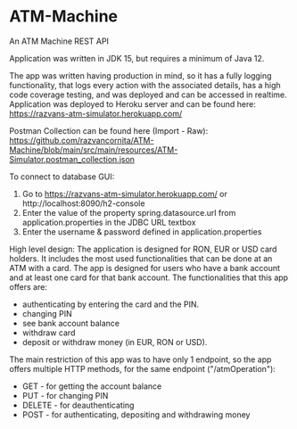 # ATM-Machine
An ATM Machine REST API

Application was written in JDK 15, but requires a minimum of Java 12.

The app was written having production in mind, so it has a fully logging functionality, that logs every action with the 
associated details, has a high code coverage testing, and was deployed and can be accessed in realtime. Application was 
deployed to Heroku server and can be found here: https://razvans-atm-simulator.herokuapp.com/


Postman Collection can be found here (Import - Raw): https://github.com/razvancornita/ATM-Machine/blob/main/src/main/resources/ATM-Simulator.postman_collection.json

To connect to database GUI:
1. Go to https://razvans-atm-simulator.herokuapp.com/ or http://localhost:8090/h2-console
2. Enter the value of the property spring.datasource.url from application.properties in the JDBC URL textbox
4. Enter the username & password defined in application.properties


High level design:
    The application is designed for RON, EUR or USD card holders. It includes the most used functionalities that can be 
done at an ATM with a card. The app is designed for users who have a bank account and at least one card for that bank
account. The functionalities that this app offers are:
* authenticating by entering the card and the PIN.
* changing PIN
* see bank account balance
* withdraw card
* deposit or withdraw money (in EUR, RON or USD).

The main restriction of this app was to have only 1 endpoint, so the app offers multiple HTTP methods, for the same endpoint ("/atmOperation"):
* GET - for getting the account balance
* PUT - for changing PIN
* DELETE - for deauthenticating
* POST - for authenticating, depositing and withdrawing money

